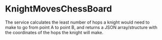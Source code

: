 # KnightMovesChessBoard
The service calculates the least number of hops a knight would need to make to go from point A to point B, and returns a JSON array/structure with the coordinates of the hops the knight will make.
